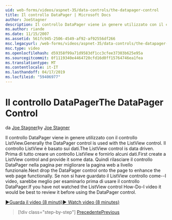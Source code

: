 ```yaml
---
uid: web-forms/videos/aspnet-35/data-controls/the-datapager-control
title: Il controllo DataPager | Microsoft Docs
author: JoeStagner
description: Il controllo DataPager viene in genere utilizzato con il controllo ListView. Il controllo ListView è basato sui dati. Prima di tutto creare un controllo ListView e fornirlo alcuni d...
ms.author: riande
ms.date: 11/15/2007
ms.assetid: 561fc945-2506-4549-af92-af92556df266
msc.legacyurl: /web-forms/videos/aspnet-35/data-controls/the-datapager-control
msc.type: video
ms.openlocfilehash: d59358f99a71d9583df1cc3cfee37303b625e95a
ms.sourcegitcommit: 0f1119340e4464720cfd16d0ff15764746ea1fea
ms.translationtype: MT
ms.contentlocale: it-IT
ms.lasthandoff: 04/17/2019
ms.locfileid: "59406977"
---
```

# <a name="the-datapager-control"></a><span data-ttu-id="b82bb-105">Il controllo DataPager</span><span class="sxs-lookup"><span data-stu-id="b82bb-105">The DataPager Control</span></span>

<span data-ttu-id="b82bb-106">da [Joe Stagner](https://github.com/JoeStagner)</span><span class="sxs-lookup"><span data-stu-id="b82bb-106">by [Joe Stagner](https://github.com/JoeStagner)</span></span>

<span data-ttu-id="b82bb-107">Il controllo DataPager viene in genere utilizzato con il controllo ListView.</span><span class="sxs-lookup"><span data-stu-id="b82bb-107">Generally the DataPager control is used with the ListView control.</span></span> <span data-ttu-id="b82bb-108">Il controllo ListView è basato sui dati.</span><span class="sxs-lookup"><span data-stu-id="b82bb-108">The ListView control is data driven.</span></span> <span data-ttu-id="b82bb-109">Prima di tutto creare un controllo ListView e fornirlo alcuni dati.</span><span class="sxs-lookup"><span data-stu-id="b82bb-109">First create a ListView control and provide it some data.</span></span> <span data-ttu-id="b82bb-110">Quindi rilasciare il controllo DataPager nella pagina per migliorare la pagina web a livello funzionale.</span><span class="sxs-lookup"><span data-stu-id="b82bb-110">Next drop the DataPager control onto the page to enhance the web page functionally.</span></span> <span data-ttu-id="b82bb-111">Se non si have guardato il ListView controllo come--I video, sarebbe meglio per esaminarlo prima di usare il controllo DataPager.</span><span class="sxs-lookup"><span data-stu-id="b82bb-111">If you have not watched the ListView control How-Do-I video it would be best to review it before using the DataPager control.</span></span>

[<span data-ttu-id="b82bb-112">&#9654;Guarda il video (8 minuti)</span><span class="sxs-lookup"><span data-stu-id="b82bb-112">&#9654; Watch video (8 minutes)</span></span>](https://channel9.msdn.com/Blogs/ASP-NET-Site-Videos/the-datapager-control)

> [!div class="step-by-step"]
> [<span data-ttu-id="b82bb-113">Precedente</span><span class="sxs-lookup"><span data-stu-id="b82bb-113">Previous</span></span>](the-listview-control.md)
